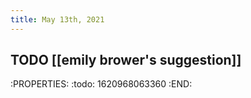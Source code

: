 ```yaml
---
title: May 13th, 2021
---
```


## TODO [[emily brower's suggestion]] 
:PROPERTIES:
:todo: 1620968063360
:END:
